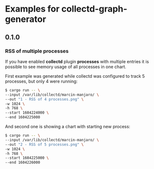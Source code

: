 # Examples for collectd-graph-generator

## 0.1.0

### RSS of multiple processes

If you have enabled **collectd** plugin **processes** with multiple entries it is possible to see memory usage of all processes in one chart.

First example was generated while collectd was configured to track 5 processes, but only 4 were running:

```bash
$ cargo run -- \
--input /var/lib/collectd/marcin-manjaro/ \
--out "1 - RSS of 4 processes.png" \
-w 1024 \
-h 768 \
--start 1604224000 \
--end 1604225000
```

And second one is showing a chart with starting new process:

```bash
$ cargo run -- \
--input /var/lib/collectd/marcin-manjaro/ \
--out "2 - RSS of 5 processes.png" \
-w 1024 \
-h 768 \
--start 1604225000 \
--end 1604226000
```